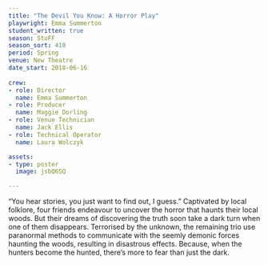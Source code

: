```yaml
---
title: "The Devil You Know: A Horror Play"
playwright: Emma Summerton
student_written: true
season: StuFF
season_sort: 410
period: Spring
venue: New Theatre
date_start: 2018-06-16
  
crew:
- role: Director
  name: Emma Summerton 
- role: Producer 
  name: Maggie Dorling 
- role: Venue Technician
  name: Jack Ellis
- role: Technical Operator
  name: Laura Wolczyk

assets:
- type: poster
  image: jsbQ6SQ

---
```


“You hear stories, you just want to find out, I guess.”
Captivated by local folklore, four friends endeavour to uncover the horror that haunts their local woods. But their dreams of discovering the truth soon take a dark turn when one of them disappears. Terrorised by the unknown, the remaining trio use paranormal methods to communicate with the seemly demonic forces haunting the woods, resulting in disastrous effects. Because, when the hunters become the hunted, there’s more to fear than just the dark.
